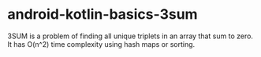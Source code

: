 # android-kotlin-basics-3sum
3SUM is a problem of finding all unique triplets in an array that sum to zero. It has O(n^2) time complexity using hash maps or sorting.
